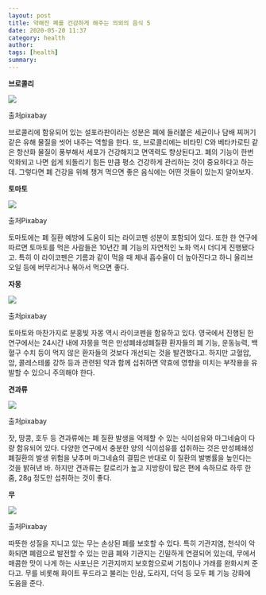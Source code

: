 ```yaml
---
layout: post
title: 약해진 폐를 건강하게 해주는 의외의 음식 5
date: 2020-05-20 11:37
category: health
author: 
tags: [health]
summary: 
---
```



**브로콜리**

![](https://img1.daumcdn.net/thumb/R720x0/?fname=https%3A%2F%2Ft1.daumcdn.net%2Fliveboard%2Finterstella-story%2F1eeef8454ede4a3aa22c432c508ac246.jpg)

출처pixabay

브로콜리에 함유되어 있는 설포라판이라는 성분은 폐에 들러붙은 세균이나 담배 찌꺼기 같은 유해 물질을 씻어 내주는 역할을 한다. 또, 브로콜리에는 비타민 C와 베타카로틴 같은 항산화 물질이 풍부해서 세포가 건강해지고 면역력도 향상된다고. 폐의 기능이 한번 악화되고 나면 쉽게 되돌리기 힘든 만큼 평소 건강하게 관리하는 것이 중요하다고 하는데. 그렇다면 폐 건강을 위해 챙겨 먹으면 좋은 음식에는 어떤 것들이 있는지 알아보자.

**토마토**

![](https://img1.daumcdn.net/thumb/R720x0/?fname=https%3A%2F%2Ft1.daumcdn.net%2Fliveboard%2Finterstella-story%2F4c7afc81ee1240d5b00791ce3a88f11a.jpg)

출처Pixabay

토마토에는 폐 질환 예방에 도움이 되는 라이코펜 성분이 포함되어 있다. 또한 한 연구에 따르면 토마토를 먹은 사람들은 10년간 폐 기능의 자연적인 노화 역시 더디게 진행됐다고. 특히 이 라이코펜은 기름과 같이 먹을 때 체내 흡수율이 더 높아진다고 하니 올리브오일 등에 버무리거나 볶아서 먹으면 좋다.

**자몽**

![](https://img1.daumcdn.net/thumb/R720x0/?fname=https%3A%2F%2Ft1.daumcdn.net%2Fliveboard%2Finterstella-story%2Fad406e42c67a402f843ec07bebb615cd.jpg)

출처pixabay

토마토와 마찬가지로 분홍빛 자몽 역시 라이코펜을 함유하고 있다. 영국에서 진행된 한 연구에서는 24시간 내에 자몽을 먹은 만성폐쇄성폐질환 환자들의 폐 기능, 운동능력, 백혈구 수치 등이 먹지 않은 환자들의 것보다 개선되는 것을 발견했다고. 하지만 고혈압, 암, 콜레스테롤 강하 등과 관련된 약과 함께 섭취하면 약효에 영향을 미치는 부작용을 유발할 수 있으니 주의해야 한다.

**견과류**

![](https://img1.daumcdn.net/thumb/R720x0/?fname=https%3A%2F%2Ft1.daumcdn.net%2Fliveboard%2Finterstella-story%2Fc58ababda9c74351904f4f3c8132f756.jpg)

출처pixabay

잣, 땅콩, 호두 등 견과류에는 폐 질환 발생을 억제할 수 있는 식이섬유와 마그네슘이 다량 함유되어 있다. 다양한 연구에서 충분한 양의 식이섬유를 섭취하는 것은 만성폐쇄성폐질환의 발생 위험을 낮추며 마그네슘의 결핍은 반대로 이 질환의 발병률을 높인다는 것을 밝혀낸 바. 하지만 견과류는 칼로리가 높고 지방량이 많은 편에 속하므로 하루 한 줌, 28g 정도만 섭취하는 것이 좋다.

**무**

![](https://img1.daumcdn.net/thumb/R720x0/?fname=https%3A%2F%2Ft1.daumcdn.net%2Fliveboard%2Finterstella-story%2F1f7ec95f9adc479ca75bffecf616b2bb.jpg)

출처Pixabay

따뜻한 성질을 지니고 있는 무는 손상된 폐를 보호할 수 있다. 특히 기관지염, 천식이 악화되면 폐렴으로 발전할 수 있는 만큼 폐와 기관지는 긴밀하게 연결되어 있는데, 무에서 매콤한 맛이 나게 하는 사포닌은 기관지까지 보호함으로써 기침이나 가래를 완화시켜 준다고. 무를 비롯해 화이트 푸드라고 불리는 인삼, 도라지, 더덕 등 모두 폐 기능 강화에 도움을 준다.